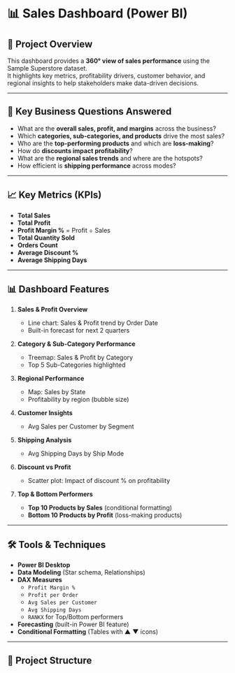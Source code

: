 # 📊 Sales Dashboard (Power BI)

## 📌 Project Overview
This dashboard provides a **360° view of sales performance** using the Sample Superstore dataset.  
It highlights key metrics, profitability drivers, customer behavior, and regional insights to help stakeholders make data-driven decisions.

---

## 🔑 Key Business Questions Answered
- What are the **overall sales, profit, and margins** across the business?
- Which **categories, sub-categories, and products** drive the most sales?
- Who are the **top-performing products** and which are **loss-making**?
- How do **discounts impact profitability**?
- What are the **regional sales trends** and where are the hotspots?
- How efficient is **shipping performance** across modes?

---

## 📈 Key Metrics (KPIs)
- **Total Sales**  
- **Total Profit**  
- **Profit Margin %** = Profit ÷ Sales  
- **Total Quantity Sold**  
- **Orders Count**  
- **Average Discount %**  
- **Average Shipping Days**

---

## 📊 Dashboard Features
1. **Sales & Profit Overview**
   - Line chart: Sales & Profit trend by Order Date
   - Built-in forecast for next 2 quarters

2. **Category & Sub-Category Performance**
   - Treemap: Sales & Profit by Category
   - Top 5 Sub-Categories highlighted

3. **Regional Performance**
   - Map: Sales by State
   - Profitability by region (bubble size)

4. **Customer Insights**
   - Avg Sales per Customer by Segment

5. **Shipping Analysis**
   - Avg Shipping Days by Ship Mode

6. **Discount vs Profit**
   - Scatter plot: Impact of discount % on profitability

7. **Top & Bottom Performers**
   - **Top 10 Products by Sales** (conditional formatting)
   - **Bottom 10 Products by Profit** (loss-making products)

---

## 🛠️ Tools & Techniques
- **Power BI Desktop**
- **Data Modeling** (Star schema, Relationships)
- **DAX Measures**
  - `Profit Margin %`
  - `Profit per Order`
  - `Avg Sales per Customer`
  - `Avg Shipping Days`
  - `RANKX` for Top/Bottom performers
- **Forecasting** (built-in Power BI feature)
- **Conditional Formatting** (Tables with ▲ ▼ icons)

---

## 📂 Project Structure

